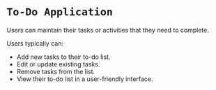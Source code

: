 # `To-Do Application`
Users can maintain their tasks or activities that they need to complete.

Users typically can:
- Add new tasks to their to-do list.
- Edit or update existing tasks.
- Remove tasks from the list.
- View their to-do list in a user-friendly interface.
